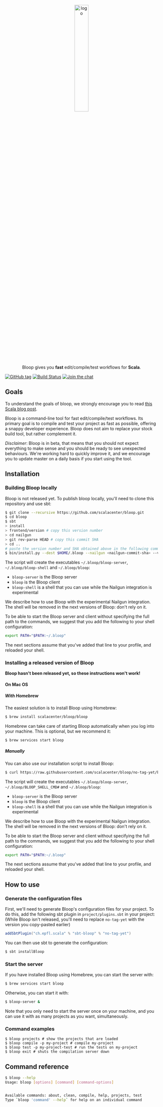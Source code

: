 <p align="center">
  <img src="./misc/logo.svg" alt="logo" width="30%">
</p>

<p align="center">
Bloop gives you <b>fast</b> edit/compile/test workflows for <b>Scala</b>.
</p>

[![GitHub tag](https://img.shields.io/github/tag/scalacenter/bloop.svg)]()
[![Build Status](https://ci.scala-lang.org/api/badges/scalacenter/bloop/status.svg)](https://ci.scala-lang.org/scalacenter/bloop)
[![Join the chat](https://badges.gitter.im/scalacenter/bloop.svg)](https://gitter.im/scalacenter/bloop)

## Goals

To understand the goals of bloop, we strongly encourage you to read [this Scala blog
post][bloop-release-post].

Bloop is a command-line tool for fast edit/compile/test workflows. Its primary
goal is to compile and test your project as fast as possible, offering a snappy
developer experience. Bloop does not aim to replace your stock build tool, but
rather complement it.

*Disclaimer*: Bloop is in beta, that means that you should not expect
everything to make sense and you should be ready to see unexpected behaviours.
We're working hard to quickly improve it, and we encourage you to update master
on a daily basis if you start using the tool.

## Installation

### Building Bloop locally

Bloop is not released yet. To publish bloop locally, you'll need to clone this repository and use
sbt:

```sh
$ git clone --recursive https://github.com/scalacenter/bloop.git
$ cd bloop
$ sbt
> install
> frontend/version # copy this version number
> cd nailgun
> git rev-parse HEAD # copy this commit SHA
> cd ..
# paste the version number and SHA obtained above in the following command:
$ bin/install.py --dest $HOME/.bloop --nailgun <nailgun-commit-sha> --version <version>
```

The script will create the executables `~/.bloop/bloop-server`, `~/.bloop/bloop-shell`
and  `~/.bloop/bloop`:

 - `bloop-server` is the Bloop server
 - `bloop` is the Bloop client
 - `bloop-shell` is a shell that you can use while the Nailgun integration is experimental

We describe how to use Bloop with the experimental Nailgun integration. The shell will be removed in
the next versions of Bloop: don't rely on it.

To be able to start the Bloop server and client without specifying the full path to the commands,
we suggest that you add the following to your shell configuration:

```sh
export PATH="$PATH:~/.bloop"
```

The next sections assume that you've added that line to your profile, and reloaded your shell.

### Installing a released version of Bloop

**Bloop hasn't been released yet, so these instructions won't work!**

#### On Mac OS

##### With Homebrew
The easiest solution is to install Bloop using Homebrew:

```sh
$ brew install scalacenter/bloop/bloop
```

Homebrew can take care of starting Bloop automatically when you log into your machine. This is
optional, but we recommend it:

```sh
$ brew services start bloop
```

##### Manually
You can also use our installation script to install Bloop:

```sh
$ curl https://raw.githubusercontent.com/scalacenter/bloop/no-tag-yet/bin/install.py | python2
```

The script will create the executables `~/.bloop/bloop-server`, `~/.bloop/BLOOP_SHELL_CMD#`
and  `~/.bloop/bloop`:

 - `bloop-server` is the Bloop server
 - `bloop` is the Bloop client
 - `bloop-shell` is a shell that you can use while the Nailgun integration is experimental

We describe how to use Bloop with the experimental Nailgun integration. The shell will be removed in
the next versions of Bloop: don't rely on it.

To be able to start the Bloop server and client without specifying the full path to the commands,
we suggest that you add the following to your shell configuration:

```sh
export PATH="$PATH:~/.bloop"
```

The next sections assume that you've added that line to your profile, and reloaded your shell.

## How to use

### Generate the configuration files

First, we'll need to generate Bloop's configuration files for your project. To
do this, add the following sbt plugin in `project/plugins.sbt` in your project:
(While Bloop isn't released, you'll need to replace `no-tag-yet` with the version you
copy-pasted earlier)

```scala
addSbtPlugin("ch.epfl.scala" % "sbt-bloop" % "no-tag-yet")
```

You can then use sbt to generate the configuration:

```sh
$ sbt installBloop
```

### Start the server

If you have installed Bloop using Homebrew, you can start the server with:

```sh
$ brew services start bloop
```

Otherwise, you can start it with:

```sh
$ bloop-server &
```

Note that you only need to start the server once on your machine, and you can use it with as many
projects as you want, simultaneously.

### Command examples

```
$ bloop projects # show the projects that are loaded
$ bloop compile -p my-project # compile my-project
$ bloop test -p my-project-test # run the tests on my-project
$ bloop exit # shuts the compilation server down
```

## Command reference

```sh
$ bloop --help
Usage: bloop [options] [command] [command-options]


Available commands: about, clean, compile, help, projects, test
Type `bloop 'command' --help` for help on an individual command
```

[installation-script]: https://raw.githubusercontent.com/scalacenter/bloop/master/bin/install.sh
[bloop-release-post]: http://www.scala-lang.org/blog/2017/11/30/bloop-release.html


